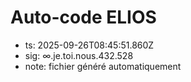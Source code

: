 # Auto-code ELIOS
- ts: 2025-09-26T08:45:51.860Z
- sig: ∞.je.toi.nous.432.528
- note: fichier généré automatiquement